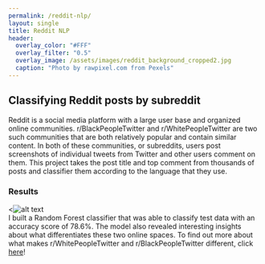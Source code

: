 ```yaml
---
permalink: /reddit-nlp/
layout: single
title: Reddit NLP
header:
  overlay_color: "#FFF"
  overlay_filter: "0.5"
  overlay_image: /assets/images/reddit_background_cropped2.jpg
  caption: "Photo by rawpixel.com from Pexels"
---
```


## Classifying Reddit posts by subreddit
Reddit is a social media platform with a large user base and organized online communities. r/BlackPeopleTwitter and r/WhitePeopleTwitter are two such communities that are both relatively popular and contain similar content. In both of these communities, or subreddits, users post screenshots of individual tweets from Twitter and other users comment on them. This project takes the post title and top comment from thousands of posts and classifier them according to the language that they use.  
### Results
<![alt text](https://jonwithers.github.io/portfolio/assets/images/randomforest.png)  
I built a Random Forest classifier that was able to classify test data with an accuracy score of 78.6%. The model also revealed interesting insights about what differentiates these two online spaces. To find out more about what makes r/WhitePeopleTwitter and r/BlackPeopleTwitter different, click [here](https://github.com/jonwithers/reddit-scraping)!
